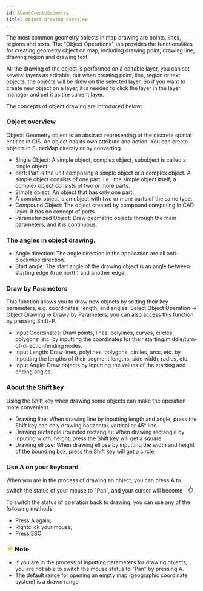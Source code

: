 ```yaml
---
id: AboutCreateGeometry
title: Object Drawing Overview
---
```

The most common geometry objects in map drawing are points, lines, regions and texts. The "Object Operations" tab provides the functionalities for creating geometry object on map, including drawing point, drawing line, drawing region and drawing text.

All the drawing of the object is performed on a editable layer, you can set several layers as editable, but when creating point, line, region or text objects, the objects will be drew on the selected layer. So if you want to create new object on a layer, it is needed to click the layer in the layer manager and set it as the current layer.

The concepts of object drawing are introduced below:

### Object overview

Object: Geometry object is an abstract representing of the discrete spatial entities in GIS. An object has its own attribute and action. You can create objects in SuperMap directly or by converting.

  * Single Object: A simple object, complex object, subobject is called a single object.
  * part: Part is the unit composing a simple object or a complex object. A simple object consists of one part, i.e., the simple object itself; a complex object consists of two or more parts. 
  * Simple object: An object that has only one part.
  * A complex object is an object with two or more parts of the same type.
  * Compound Object: The object created by compound computing in CAD layer. It has no concept of parts. 
  * Parameterized Object: Draw geomatric objects through the main parameters, and it is continuous. 

### The angles in object drawing.

  * Angle direction: The angle direction in the application are all anti-clockwise direction.
  * Start angle: The start angle of the drawing object is an angle between starting edge (true north) and another edge.

### Draw by Parameters

This function allows you to draw new objects by setting their key parameters, e.g. coordinates, length, and angles. Select Object Operation -> Object Drawing -> Drawy by Parameters; you can also access this function by pressing Shift+P.

  * Input Coordinates: Draw points, lines, polylines, curves, circles, polygons, etc. by inputting the coordinates for their starting/middle/turn-of-direction/ending nodes. 
  * Input Length: Draw lines, polylines, polygons, circles, arcs, etc. by inputting the lengths of their segment lengths, side width, radius, etc. 
  * Input Angle: Draw objects by inputting the values of the starting and ending angles. 

### About the Shift key

Using the Shift key when drawing some objects can make the operation more convenient.

  * Drawing line: When drawing line by inputting length and angle, press the Shift key can only drawing horizontal, vertical or 45° line.
  * Drawing rectangle (rounded rectangle): When drawing rectangle by inputing width, height, press the Shift key will get a square.
  * Drawing ellipse: When drawing ellipse by inputting the width and height of the bounding box, press the Shift key will get a circle.

### Use A on your keyboard

When you are in the process of drawing an object, you can press A to switch the status of your mouse to "Pan", and your cursor will become ![](img-en/Pan.png).

To switch the status of operation back to drawing, you can use any of the following methods:

  * Press A again;
  * Rightclick your mouse;
  * Press ESC. 

### ![](../../../img/note.png)Note

  * If you are in the process of inputting parameters for drawing objects, you are not able to switch the mouse status to "Pan" by pressing A.
  * The default range for opening an empty map (geographic coordinate system) is a drawn range



